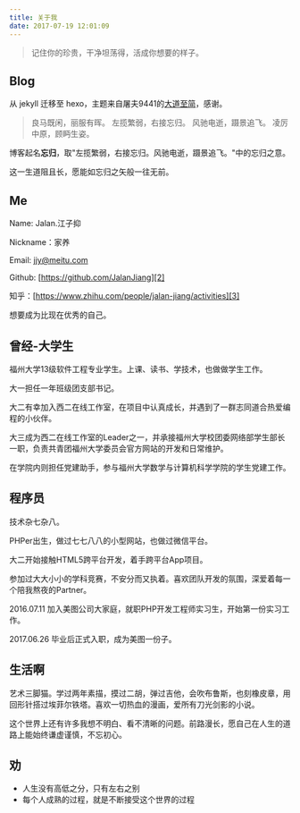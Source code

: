 ```yaml
---
title: 关于我
date: 2017-07-19 12:01:09
---
```


> 记住你的珍贵，干净坦荡得，活成你想要的样子。

## Blog

从 jekyll 迁移至 hexo，主题来自屠夫9441的[大道至简](https://www.haomwei.com/technology/maupassant-hexo.html)，感谢。

> 良马既闲，丽服有晖。
> 左揽繁弱，右接忘归。
> 风驰电逝，蹑景追飞。
> 凌厉中原，顾眄生姿。

博客起名**忘归**，取"左揽繁弱，右接忘归。风驰电逝，蹑景追飞。"中的忘归之意。

这一生道阻且长，愿能如忘归之矢般一往无前。

## Me

Name: Jalan.江子抑

Nickname：家养

Email: [jjy@meitu.com][1]

Github: [https://github.com/JalanJiang][2]

知乎：[https://www.zhihu.com/people/jalan-jiang/activities][3]

想要成为比现在优秀的自己。

## 曾经-大学生

福州大学13级软件工程专业学生。上课、读书、学技术，也做做学生工作。

大一担任一年班级团支部书记。

大二有幸加入西二在线工作室，在项目中认真成长，并遇到了一群志同道合热爱编程的小伙伴。

大三成为西二在线工作室的Leader之一，并承接福州大学校团委网络部学生部长一职，负责共青团福州大学委员会官方网站的开发和日常维护。

在学院内则担任党建助手，参与福州大学数学与计算机科学学院的学生党建工作。

## 程序员

技术杂七杂八。

PHPer出生，做过七七八八的小型网站，也做过微信平台。

大二开始接触HTML5跨平台开发，着手跨平台App项目。

参加过大大小小的学科竞赛，不安分而又执着。喜欢团队开发的氛围，深爱着每一个陪我熬夜的Partner。

2016.07.11 加入美图公司大家庭，就职PHP开发工程师实习生，开始第一份实习工作。

2017.06.26 毕业后正式入职，成为美图一份子。

## 生活啊

艺术三脚猫。学过两年素描，摸过二胡，弹过吉他，会吹布鲁斯，也刻橡皮章，用回形针搭过埃菲尔铁塔。喜欢一切热血的漫画，爱所有刀光剑影的小说。

这个世界上还有许多我想不明白、看不清晰的问题。前路漫长，愿自己在人生的道路上能始终谦虚谨慎，不忘初心。

## 劝

- 人生没有高低之分，只有左右之别
- 每个人成熟的过程，就是不断接受这个世界的过程


[1]: mailto:jjy@meitu.com
[2]: https://github.com/JalanJiang
[3]: https://www.zhihu.com/people/jalan-jiang/activities